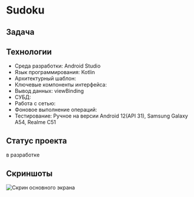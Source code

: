 # Sudoku


## Задача



## Технологии
- Среда разработки: Android Studio
- Язык программирования: Kotlin
- Архитектурный шаблон: 
- Ключевые компоненты интерфейса:
- Вывод данных: viewBinding
- СУБД:
- Работа с сетью: 
- Фоновое выполнение операций: 
- Тестирование: Ручное на версии Android 12(API 31), Samsung Galaxy A54, Realme C51

## Статус проекта
в разработке

## Скриншоты
![Скрин основного экрана](https://github.com/kuchumof/Sudoku/assets/60887683/3b324766-1efd-4d0f-889f-b43ebf277194, "Скрин основного экрана")
